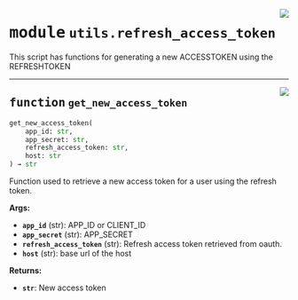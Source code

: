<!-- markdownlint-disable -->

<a href="https://github.com/pinterest/pinterest-python-sdk/blob/main/docs/pinterest/pinterest/utils/refresh_access_token.py#L0"><img align="right" style="float:right;" src="https://img.shields.io/badge/-source-cccccc?style=flat-square"></a>

# <kbd>module</kbd> `utils.refresh_access_token`
This script has functions for generating a new ACCESSTOKEN using the REFRESHTOKEN 


---

<a href="https://github.com/pinterest/pinterest-python-sdk/blob/main/docs/pinterest/pinterest/utils/refresh_access_token.py#L12"><img align="right" style="float:right;" src="https://img.shields.io/badge/-source-cccccc?style=flat-square"></a>

## <kbd>function</kbd> `get_new_access_token`

```python
get_new_access_token(
    app_id: str,
    app_secret: str,
    refresh_access_token: str,
    host: str
) → str
```

Function used to retrieve a new access token for a user using the refresh token. 

**Args:**
 
 - <b>`app_id`</b> (str):  APP_ID or CLIENT_ID 
 - <b>`app_secret`</b> (str):  APP_SECRET 
 - <b>`refresh_access_token`</b> (str):  Refresh access token retrieved from oauth. 
 - <b>`host`</b> (str):  base url of the host 

**Returns:**
 
 - <b>`str`</b>:  New access token 


